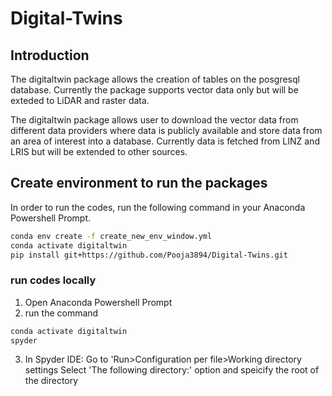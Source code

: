 # Digital-Twins

## Introduction

The digitaltwin package allows the creation of tables on the posgresql database. Currently the package supports vector data only but will be exteded to LiDAR and raster data.

The digitaltwin package allows user to download the vector data from different data providers where data is publicly available and store data from an area of interest into a database. Currently data is fetched from LINZ and LRIS but will be extended to other sources.

## Create environment to run the packages

In order to run the codes, run the following command in your Anaconda Powershell Prompt. 

```bash
conda env create -f create_new_env_window.yml
conda activate digitaltwin
pip install git+https://github.com/Pooja3894/Digital-Twins.git
```
### run codes locally

1. Open Anaconda Powershell Prompt
2. run the command 
```bash 
conda activate digitaltwin
spyder
```
3. In Spyder IDE: Go to 'Run>Configuration per file>Working directory settings
   Select 'The following directory:' option and speicify the root of the directory 
